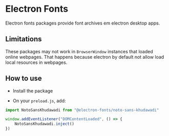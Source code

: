 # Electron Fonts

Electron fonts packages provide font archives em electron desktop apps.

## Limitations

These packages may not work in `BrowserWindow` instances that loaded online webpages. That happens because electron by default not allow load local resources in webpages.

## How to use

* Install the package

* On your `preload.js`, add:

```ts
import NotoSansKhudawadi from "@electron-fonts/noto-sans-khudawadi"

window.addEventListener("DOMContentLoaded", () => {
    NotoSansKhudawadi.inject()
})
```
